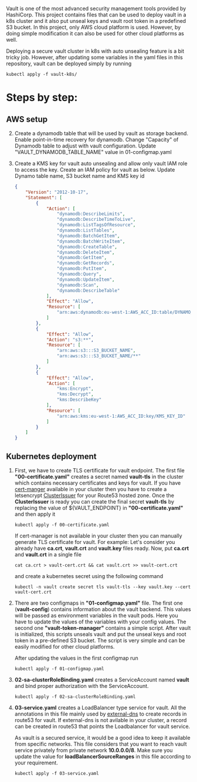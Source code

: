 Vault is one of the most advanced security management tools provided by HashiCorp. This 
project contains files that can be used to deploy vault in a k8s cluster and it also put
unseal keys and vault root token in a predefined S3 bucket. In this project, only AWS 
cloud platform is used. However, by doing simple modification it can also
be used for other cloud platforms as well. 

Deploying a secure vault cluster in k8s with auto unsealing feature is a bit tricky job. 
However, after updating some variables in the yaml files in this repository, vault can be deployed simply by running

```kubectl apply -f vault-k8s/``` 

Steps by step:
===============

AWS setup 
---------

2. Create a dynamodb table that will be used by vault as storage backend. Enable point-in-time 
   recovery for dynamodb. Change "Capacity" of Dynamodb table to adjust with vault configuration. 
   Update "VAULT_DYNAMODB_TABLE_NAME" value in 01-configmap.yaml
   
3. Create a KMS key for vault auto unsealing and allow only vault IAM role to access the key.
   Create an IAM policy for vault as below. Update Dynamo table name, S3 bucket name and KMS key id


    ```json
    {
        "Version": "2012-10-17",
        "Statement": [
            {
                "Action": [
                    "dynamodb:DescribeLimits",
                    "dynamodb:DescribeTimeToLive",
                    "dynamodb:ListTagsOfResource",
                    "dynamodb:ListTables",
                    "dynamodb:BatchGetItem",
                    "dynamodb:BatchWriteItem",
                    "dynamodb:CreateTable",
                    "dynamodb:DeleteItem",
                    "dynamodb:GetItem",
                    "dynamodb:GetRecords",
                    "dynamodb:PutItem",
                    "dynamodb:Query",
                    "dynamodb:UpdateItem",
                    "dynamodb:Scan",
                    "dynamodb:DescribeTable"
                ],
                "Effect": "Allow",
                "Resource": [
                    "arn:aws:dynamodb:eu-west-1:AWS_ACC_ID:table/DYNAMO_TABLE_NAME"
                ]
            },
            {
                "Effect": "Allow",
                "Action": "s3:**",
                "Resource": [
                    "arn:aws:s3:::S3_BUCKET_NAME",
                    "arn:aws:s3:::S3_BUCKET_NAME/**"
                ]
            },
            {
                "Effect": "Allow",
                "Action": [
                    "kms:Encrypt",
                    "kms:Decrypt",
                    "kms:DescribeKey"
                ],
                "Resource": [
                    "arn:aws:kms:eu-west-1:AWS_ACC_ID:key/KMS_KEY_ID"
                ]
            }
        ]
    }
    ```



Kubernetes deployment 
----------------------

1. First, we have to create TLS certificate for vault endpoint. The first file 
**"00-certificate.yaml"** creates a secret named **vault-tls** in the cluster which contains
necessary certificates and keys for vault. If you have [cert-manger](https://github.com/jetstack/cert-manager) 
available in your cluster then you have to create a letsencrypt [ClusterIssuer](https://docs.cert-manager.io/en/latest/reference/clusterissuers.html)
for your Route53 hosted zone. Once the **ClusterIssuer** is ready you can create the
final secret **vault-tls** by replacing the value of ${VAULT_ENDPOINT} in **"00-certificate.yaml"**
and then apply it 

   ```kubectl apply -f 00-certificate.yaml```

    If cert-manager is not available in your cluster then you can manually generate TLS certificate
for vault. For example: Let's consider you already have **ca.crt**, **vault.crt** and **vault.key** files ready. Now, 
put **ca.crt** and **vault.crt** in a single file 

    `cat ca.crt > vault-cert.crt && cat vault.crt >> vault-cert.crt`

    and create a kubernetes secret using the following command 

    `kubectl -n vault create secret tls vault-tls --key vault.key --cert vault-cert.crt`

2. There are two configmaps in **"01-configmap.yaml"** file. The first one (**vault-config**) 
contains information about the vault backend. This values will be passed as environment variables 
in the vault pods. Here you have to update the values of the variables with your config values. 
The second one **"vault-token-manager"** contains a simple script. After vault is initialized, this 
scripts unseals vault and put the unseal keys and root token in a pre-defined S3 bucket. The script is 
very simple and can be easily modified for other cloud platforms. 

    After updating the values in the first configmap run

    ```kubectl apply -f 01-configmap.yaml```
    
3. **02-sa-clusterRoleBinding.yaml** creates a ServiceAccount named **vault** and bind proper authorization with 
the ServiceAccount. 

    ```kubectl apply -f 02-sa-clusterRoleBinding.yaml```

4. **03-service.yaml** creates a LoadBalancer type service for vault. All the annotations in this 
file mainly used by [external-dns](https://github.com/kubernetes-incubator/external-dns) to create records 
in route53 for vault. If external-dns is not avilable in your cluster, a record can be created in route53 
that points the Loadbalancer for vault service.

    As vault is a secured service, it would be a good idea to keep it available from specific networks. This file 
    considers that you want to reach vault service privately from private network **10.0.0.0/8**. Make sure you update
    the value for **loadBalancerSourceRanges** in this file according to your requirement. 
    
    ```kubectl apply -f 03-service.yaml```
